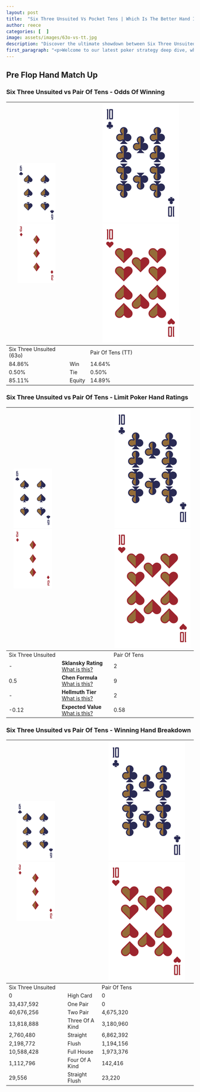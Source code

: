 ```yaml
---
layout: post
title:  "Six Three Unsuited Vs Pocket Tens | Which Is The Better Hand In Poker? A Complete Guide"
author: reece
categories: [  ]
image: assets/images/63o-vs-tt.jpg
description: "Discover the ultimate showdown between Six Three Unsuited and Pair Of Tens in poker! Uncover the odds, strategies, and scenarios where one hand triumphs over the other. Get ready to up your poker game with this thrilling analysis."
first_paragraph: "<p>Welcome to our latest poker strategy deep dive, where we're pitting two distinct hands against each other in a high-stakes showdown: Six Three Unsuited vs Pair Of Tens.</p><p>In the dynamic world of poker, every decision counts, and knowing which hand holds the upper hand is key to your success at the table.</p><p>In this article, we'll dissect these two hands, explore the scenarios where one dominates the other, and equip you with the knowledge to make strategic choices that can tip the odds in your favor.</p><p>Get ready to unravel the intriguing dynamics of these poker hands and elevate your game to new heights.</p>"
---
```




[comment]: # (sp0)

## Pre Flop Hand Match Up

<div class="table hand-ratings" markdown="1"> 



### Six Three Unsuited vs Pair Of Tens - Odds Of Winning


    
| ![image info](assets/images/hand1/6.png) ![image info](assets/images/hand1/3o.png) |  | ![image info](assets/images/hand2/T.png) ![image info](assets/images/hand2/To.png) |
| -------- | -------- | -------- |
| Six Three Unsuited (63o) |  | Pair Of Tens (TT) |
| 84.86% | Win | 14.64% |
| 0.50% | Tie | 0.50% |
| 85.11% | Equity | 14.89% |




[comment]: # (sp1)



### Six Three Unsuited vs Pair Of Tens - Limit Poker Hand Ratings


    
| ![image info](assets/images/hand1/6.png) ![image info](assets/images/hand1/3o.png) |  | ![image info](assets/images/hand2/T.png) ![image info](assets/images/hand2/To.png) |
| -------- | -------- | -------- |
| Six Three Unsuited |  | Pair Of Tens |
| - | **Sklansky Rating** [What is this?](/sklansky-rating-explained) | 2 |
| 0.5 | **Chen Formula** [What is this?](/chen-formula-explained) | 9 |
| - | **Hellmuth Tier** [What is this?](/Hellmuth-tier-explained) | 2 |
| -0.12 | **Expected Value** [What is this?](/expected-value-explained) | 0.58 |




[comment]: # (sp2)



### Six Three Unsuited vs Pair Of Tens - Winning Hand Breakdown


    
| ![image info](assets/images/hand1/6.png) ![image info](assets/images/hand1/3o.png) |  | ![image info](assets/images/hand2/T.png) ![image info](assets/images/hand2/To.png) |
| -------- | -------- | -------- |
| Six Three Unsuited |  | Pair Of Tens |
| 0 | High Card | 0 |
| 33,437,592 | One Pair | 0 |
| 40,676,256 | Two Pair | 4,675,320 |
| 13,818,888 | Three Of A Kind | 3,180,960 |
| 2,760,480 | Straight | 6,862,392 |
| 2,198,772 | Flush | 1,194,156 |
| 10,588,428 | Full House | 1,973,376 |
| 1,112,796 | Four Of A Kind | 142,416 |
| 29,556 | Straight Flush | 23,220 |




[comment]: # (sp3)



</div>

[comment]: # (sp4)



[comment]: # (sp5)

